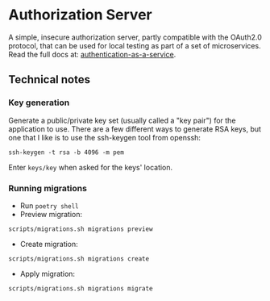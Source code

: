 # Authorization Server
A simple, insecure authorization server, partly compatible with the OAuth2.0 protocol, that can be used for 
local testing as part of a set of microservices.
Read the full docs at: [authentication-as-a-service](https://christopher.bekos.click/portfolio/authentication-as-a-service).


## Technical notes
### Key generation
Generate a public/private key set (usually called a "key pair") for the application to use. 
There are a few different ways to generate RSA keys, but one that I like is to use the ssh-keygen tool from openssh:
```
ssh-keygen -t rsa -b 4096 -m pem
```
Enter `keys/key` when asked for the keys' location.

### Running migrations
- Run `poetry shell`
- Preview migration:
```
scripts/migrations.sh migrations preview
```
- Create migration:
```
scripts/migrations.sh migrations create
```
- Apply migration:
```
scripts/migrations.sh migrations migrate
```
